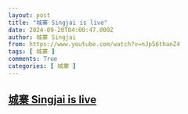 ```yaml
---
layout: post
title: "城寨 Singjai is live"
date: 2024-09-20T04:00:47.000Z
author: 城寨 Singjai
from: https://www.youtube.com/watch?v=nJp56thanZ4
tags: [ 城寨 ]
comments: True
categories: [ 城寨 ]
---
```

<!--1726804847000-->
[城寨 Singjai is live](https://www.youtube.com/watch?v=nJp56thanZ4)
------

<div>

</div>
